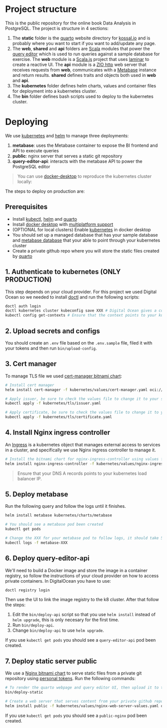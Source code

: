 # Project structure

This is the public repository for the online book Data Analysis in PostgreSQL. The project is structure in 4 sections:

1. The **static** folder is the [quarto](https://quarto.org/docs/websites/) website directory for [kossal.io](https://kossal.io/) and is probably where you want to start if you want to add/update any page.
2. The **web**, **shared** and **api** folders are [Scala](https://www.scala-lang.org/) modules that power the [query editor](https://kossal.io/query-editor.html) which is used to run queries against a sample database for exercise. The **web** module is a [Scala.js](https://www.scala-js.org/) project that uses [laminar](https://laminar.dev/) to create a reactive UI. The **api** module is a [ZIO http](https://zio.dev/zio-http/) web server that receives requests from **web**, communicates with a [Metabase](https://www.metabase.com/) instance and return results. **shared** defines traits and objects both used in **web** and **api**.
3. The **kubernetes** folder defines helm charts, values and container files for deployment into a kubernetes cluster.
4. The **bin** folder defines bash scripts used to deploy to the kubernetes cluster.

# Deploying

We use [kubernetes](https://kubernetes.io/) and [helm](https://helm.sh/) to manage three deployments:

1. **metabase**: uses the Metabase container to expose the BI frontend and API to execute queries
2. **public**: nginx server that serves a static git repository
3. **query-editor-api**: interacts with the metabase API to power the PostgreSQL editor

> You can use [docker-desktop](https://docs.docker.com/desktop/kubernetes/) to reproduce the kubernetes cluster locally:

The steps to deploy on production are:

## Prerequisites

- Install [kubectl](https://kubernetes.io/docs/tasks/tools/#kubectl), [helm](https://helm.sh/) and [quarto](https://quarto.org/docs/websites/)
- Install [docker desktop](https://www.docker.com/products/docker-desktop/) with [multiplatform support](https://docs.docker.com/desktop/containerd/])
- (OPTIONAL for local clusters) Enable [kubernetes](https://docs.docker.com/desktop/kubernetes/) in docker desktop
- You should set up a managed database that has your sample database and [metabase database](https://www.metabase.com/docs/latest/installation-and-operation/migrating-from-h2) that your able to point through your kubernetes cluster
- Create a private github repo where you will store the static files created by [quarto](https://quarto.org/docs/websites/)

## 1. Authenticate to kubernetes (ONLY PRODUCTION)

This step depends on your cloud provider. For this project we used Digital Ocean so we needed to install [doctl](https://formulae.brew.sh/formula/doctl) and run the following scripts:

```bash
doctl auth login
doctl kubernetes cluster kubeconfig save XXX # Digital Ocean gives a command to get the kubernetes context
kubectl config get-contexts # Ensure that the context points to your kubernetes cluster
```

## 2. Upload secrets and configs

You should create an `.env` file based on the `.env.sample` file, filed it with your tokens and then run `bin/upload-config`.

## 3. Cert manager

To manage TLS file we used [cert-manager bitnami chart](https://artifacthub.io/packages/helm/bitnami/cert-manager):

```bash
# Install cert manager
helm install cert-manager -f kubernetes/values/cert-manager.yaml oci://registry-1.docker.io/bitnamicharts/cert-manager

# Apply issuer, be sure to check the values file to change it to your server
kubectl apply -f kubernetes/tls/issuer.yaml

# Apply certificate, be sure to check the values file to change it to your server
kubectl apply -f kubernetes/tls/certificate.yaml
```

## 4. Install Nginx ingress controller

An [Ingress](https://kubernetes.io/docs/concepts/services-networking/ingress/) is a kubernetes object that manages external access to services in a cluster, and specifically we use Nginx ingress controller to manage it.

```bash
# Install the bitnami chart for nginx-ingress-controller using values from the repository
helm install nginx-ingress-controller -f kubernetes/values/nginx-ingress-controller.yaml oci://registry-1.docker.io/bitnamicharts/nginx-ingress-controller
```

> Ensure that your DNS A records points to your kubernetes load balancer IP.

## 5. Deploy metabase

Run the following query and follow the logs until it finishes.

```bash
helm install metabase kubernetes/charts/metabase

# You should see a metabase pod been created
kubectl get pods

# Change the XXX for your metabase pod to follow logs, it should take 5 minutes the first time
kubectl logs -f metabase-XXX 
```

## 6. Deploy query-editor-api

We'll need to build a Docker image and store the image in a container registry, so follow the instructions of your cloud provider on how to access private containers. In DigitalOcean you have to use:

```bash
doctl registry login
```

Then use the UI to link the image registry to the k8 cluster. After that follow the steps:

1. Edit the `bin/deploy-api` script so that you use `helm install` instead of `helm upgrade`, this is only necesary for the first time.
2. Run `bin/deploy-api`.
3. Change `bin/deploy-api` to use `helm upgrade`.

If you use `kubectl get pods` you should see a `query-editor-api` pod been created.

## 7. Deploy static server public

We use a [Nginx bitnami chart](https://artifacthub.io/packages/helm/bitnami/nginx) to serve static files from a private git repository using [personal tokens](https://docs.github.com/en/authentication/keeping-your-account-and-data-secure/managing-your-personal-access-tokens). Run the following commands:

```bash
# To render the quarto webpage and query editor UI, then upload it to the private github repo
bin/deploy-static

# Create a web server that serves content from your private github repo and automatically syncs every 60 seconds
helm install public -f kubernetes/values/nginx-web-server-values.yaml oci://registry-1.docker.io/bitnamicharts/nginx
```

If you use `kubectl get pods` you should see a `public-nginx` pod been created.